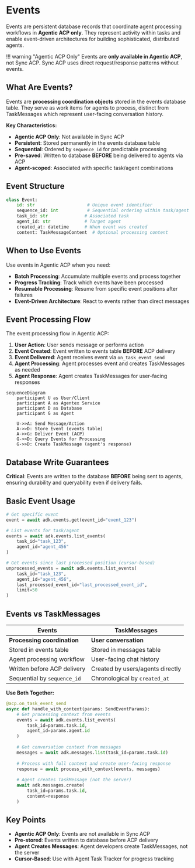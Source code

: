 # Events

Events are persistent database records that coordinate agent processing workflows in **Agentic ACP only**. They represent activity within tasks and enable event-driven architectures for building sophisticated, distributed agents.

!!! warning "Agentic ACP Only"
    Events are **only available in Agentic ACP**, not Sync ACP. Sync ACP uses direct request/response patterns without events.

## What Are Events?

Events are **processing coordination objects** stored in the events database table. They serve as work items for agents to process, distinct from TaskMessages which represent user-facing conversation history.

**Key Characteristics:**

- **Agentic ACP Only**: Not available in Sync ACP
- **Persistent**: Stored permanently in the events database table
- **Sequential**: Ordered by `sequence_id` for predictable processing
- **Pre-saved**: Written to database **BEFORE** being delivered to agents via ACP
- **Agent-scoped**: Associated with specific task/agent combinations

## Event Structure

```python
class Event:
    id: str                    # Unique event identifier
    sequence_id: int           # Sequential ordering within task/agent
    task_id: str              # Associated task
    agent_id: str             # Target agent
    created_at: datetime      # When event was created
    content: TaskMessageContent  # Optional processing content
```

## When to Use Events

Use events in Agentic ACP when you need:

- **Batch Processing**: Accumulate multiple events and process together
- **Progress Tracking**: Track which events have been processed
- **Resumable Processing**: Resume from specific event positions after failures
- **Event-Driven Architecture**: React to events rather than direct messages

## Event Processing Flow

The event processing flow in Agentic ACP:

1. **User Action**: User sends message or performs action  
2. **Event Created**: Event written to events table **BEFORE** ACP delivery
3. **Event Delivered**: Agent receives event via `on_task_event_send`
4. **Agent Processing**: Agent processes event and creates TaskMessages as needed
5. **Agent Response**: Agent creates TaskMessages for user-facing responses

```mermaid
sequenceDiagram
    participant U as User/Client
    participant A as Agentex Service
    participant D as Database
    participant G as Agent

    U->>A: Send Message/Action
    A->>D: Store Event (events table)
    A->>G: Deliver Event (ACP)
    G->>D: Query Events for Processing
    G->>D: Create TaskMessage (agent's response)
```

## Database Write Guarantees

**Critical**: Events are written to the database **BEFORE** being sent to agents, ensuring durability and queryability even if delivery fails.

## Basic Event Usage

```python
# Get specific event
event = await adk.events.get(event_id="event_123")

# List events for task/agent
events = await adk.events.list_events(
    task_id="task_123",
    agent_id="agent_456"
)

# Get events since last processed position (cursor-based)
unprocessed_events = await adk.events.list_events(
    task_id="task_123",
    agent_id="agent_456", 
    last_processed_event_id="last_processed_event_id",
    limit=50
)
```

## Events vs TaskMessages

| **Events** | **TaskMessages** |
|------------|------------------|
| **Processing coordination** | **User conversation** |
| Stored in events table | Stored in messages table |
| Agent processing workflow | User-facing chat history |
| Written before ACP delivery | Created by users/agents directly |
| Sequential by `sequence_id` | Chronological by `created_at` |

**Use Both Together:**
```python
@acp.on_task_event_send
async def handle_with_context(params: SendEventParams):
    # Get processing context from events
    events = await adk.events.list_events(
        task_id=params.task.id,
        agent_id=params.agent.id
    )
    
    # Get conversation context from messages
    messages = await adk.messages.list(task_id=params.task.id)
    
    # Process with full context and create user-facing response
    response = await process_with_context(events, messages)
    
    # Agent creates TaskMessage (not the server)
    await adk.messages.create(
        task_id=params.task.id,
        content=response
    )
```

## Key Points

- **Agentic ACP Only**: Events are not available in Sync ACP
- **Pre-stored**: Events written to database before ACP delivery
- **Agent Creates Messages**: Agent developers create TaskMessages, not the server
- **Cursor-Based**: Use with Agent Task Tracker for progress tracking

 